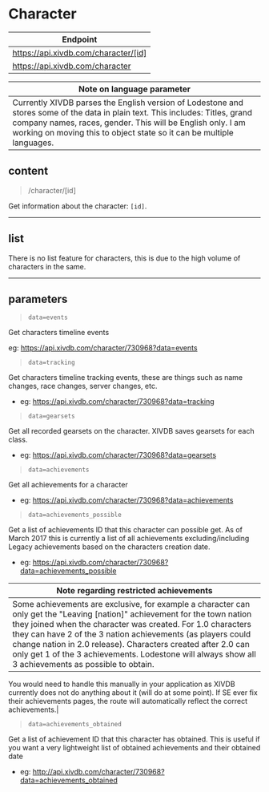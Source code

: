 # Character

|Endpoint|
|---|
|https://api.xivdb.com/character/[id]|
|https://api.xivdb.com/character|

|**Note on language parameter**|
|---|
|Currently XIVDB parses the English version of Lodestone and stores some of the data in plain text. This includes: Titles, grand company names, races, gender. This will be English only. I am working on moving this to object state so it can be multiple languages.|



## content

> /character/[id]

Get information about the character: `[id]`.

---

## list

There is no list feature for characters, this is due to the high volume of characters in the same.

---

## parameters

> `data=events`

Get characters timeline events

eg: https://api.xivdb.com/character/730968?data=events

> `data=tracking`

Get characters timeline tracking events, these are things such as name changes, race changes, server changes, etc.

- eg: https://api.xivdb.com/character/730968?data=tracking

> `data=gearsets`

Get all recorded gearsets on the character. XIVDB saves gearsets for each class.

- eg: https://api.xivdb.com/character/730968?data=gearsets

> `data=achievements`

Get all achievements for a character

- eg: https://api.xivdb.com/character/730968?data=achievements

> `data=achievements_possible`

Get a list of achievements ID that this character can possible get. As of March 2017 this is currently a list of all achievements excluding/including Legacy achievements based on the characters creation date. 

- eg: https://api.xivdb.com/character/730968?data=achievements_possible

|**Note regarding restricted achievements**|
|---|
|Some achievements are exclusive, for example a character can only get the "Leaving [nation]" achievement for the town nation they joined when the character was created. For 1.0 characters they can have 2 of the 3 nation achievements (as players could change nation in 2.0 release). Characters created after 2.0 can only get 1 of the 3 achievements. Lodestone will always show all 3 achievements as possible to obtain.

You would need to handle this manually in your application as XIVDB currently does not do anything about it (will do at some point). If SE ever fix their achievements pages, the route will automatically reflect the correct achievements.|

> `data=achievements_obtained`

Get a list of achievement ID that this character has obtained. This is useful if you want a very lightweight list of obtained achievements and their obtained date

- eg: http://api.xivdb.com/character/730968?data=achievements_obtained

